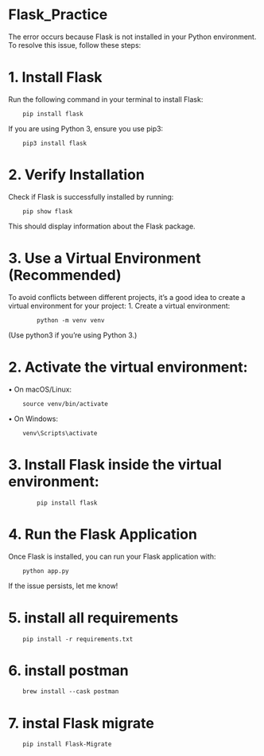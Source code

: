 # Flask_Practice

The error occurs because Flask is not installed in your Python environment. To resolve this issue, follow these steps:

# 1. Install Flask

Run the following command in your terminal to install Flask:

        pip install flask

If you are using Python 3, ensure you use pip3:

        pip3 install flask

# 2. Verify Installation

Check if Flask is successfully installed by running:

        pip show flask

This should display information about the Flask package.

# 3. Use a Virtual Environment (Recommended)

To avoid conflicts between different projects, it’s a good idea to create a virtual environment for your project: 1. Create a virtual environment:

            python -m venv venv

(Use python3 if you’re using Python 3.)

# 2. Activate the virtual environment:

• On macOS/Linux:

        source venv/bin/activate

• On Windows:

        venv\Scripts\activate

# 3. Install Flask inside the virtual environment:

            pip install flask

# 4. Run the Flask Application

Once Flask is installed, you can run your Flask application with:

        python app.py

If the issue persists, let me know!

# 5. install all requirements

        pip install -r requirements.txt

# 6. install postman

        brew install --cask postman
# 7. instal Flask migrate
        pip install Flask-Migrate